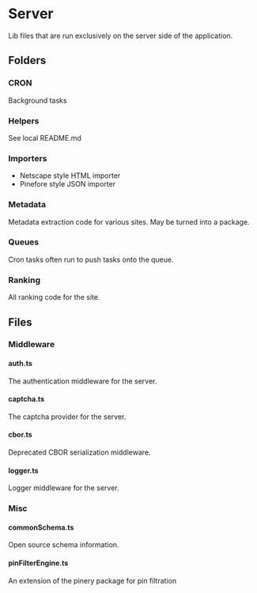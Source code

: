 # Server

Lib files that are run exclusively on the server side of the application.

## Folders

### CRON

Background tasks

### Helpers

See local README.md

### Importers

- Netscape style HTML importer
- Pinefore style JSON importer

### Metadata

Metadata extraction code for various sites. May be turned into a package.

### Queues

Cron tasks often run to push tasks onto the queue.

### Ranking

All ranking code for the site.

## Files

### Middleware

#### auth.ts

The authentication middleware for the server.

#### captcha.ts

The captcha provider for the server.

#### cbor.ts

Deprecated CBOR serialization middleware.

#### logger.ts

Logger middleware for the server.

### Misc

#### commonSchema.ts

Open source schema information.

#### pinFilterEngine.ts

An extension of the pinery package for pin filtration
